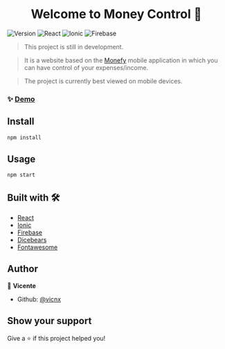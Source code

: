 <h1 align="center">Welcome to Money Control  👋</h1>
<p>
  <img alt="Version" src="https://img.shields.io/badge/version-0.4-blue.svg?cacheSeconds=2592000" />
  <img alt="React" src="https://img.shields.io/badge/-React-333333?style=flat&logo=react" />
  <img alt="Ionic" src="https://img.shields.io/badge/-Ionic-333333?style=flat&logo=ionic" />
  <img alt="Firebase" src="https://img.shields.io/badge/-Firebase-333333?style=flat&logo=firebase" />
</p>

> This project is still in development.

> It is a website based on the [Monefy](https://monefy.me) mobile application in which you can have control of your expenses/income.

> The project is currently best viewed on mobile devices.

### ✨ [Demo](https://vicnx.github.io/MoneyControl_Firebase_React/)

## Install

```sh
npm install
```

## Usage

```sh
npm start
```

## Built with 🛠️

- [React](https://es.reactjs.org)
- [Ionic](https://ionicframework.com)
- [Firebase](https://firebase.google.com/)
- [Dicebears](https://avatars.dicebear.com)
- [Fontawesome](https://fontawesome.com)

## Author

👤 **Vicente**

- Github: [@vicnx](https://github.com/vicnx)

## Show your support

Give a ⭐️ if this project helped you!
